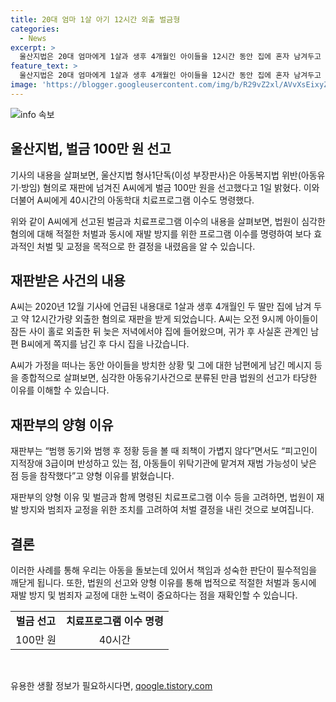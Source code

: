 ```yaml
---
title: 20대 엄마 1살 아기 12시간 외출 벌금형
categories:
  - News
excerpt: >
  울산지법은 20대 엄마에게 1살과 생후 4개월인 아이들을 12시간 동안 집에 혼자 남겨두고 외출한 혐의로 벌금 100만 원을 선고했다. 또한, 아동학대 치료프로그램 40시간을 이수하도록 명령했다. A씨는 남편에게 남겨진 쪽지를 남기고 집을 떠나는 등 심각한 행동을 한 것으로 밝혀졌으며, 재판부는 가볍지 않은 책임을 부여하면서도 A씨의 지적장애와 반성하는 모습을 고려해 양형을 결정했다. (문자수: 299)
feature_text: >
  울산지법은 20대 엄마에게 1살과 생후 4개월인 아이들을 12시간 동안 집에 혼자 남겨두고 외출한 혐의로 벌금 100만 원을 선고했다. 또한, 아동학대 치료프로그램 40시간을 이수하도록 명령했다. A씨는 남편에게 남겨진 쪽지를 남기고 집을 떠나는 등 심각한 행동을 한 것으로 밝혀졌으며, 재판부는 가볍지 않은 책임을 부여하면서도 A씨의 지적장애와 반성하는 모습을 고려해 양형을 결정했다. (문자수: 299)
image: 'https://blogger.googleusercontent.com/img/b/R29vZ2xl/AVvXsEixyZcFfHzMRdzZMjFBmAUKJYCLCGyLL1o632UiGVXcaFdKo_bkvkuCioo0uUKlGfBVcT3P84aROyZIXSBEx3Aw5nCQ3pTgDom1WDC4m8eifvWiAmWEEVb4x6G_l8C0QH225ldMjyaFvpxGEBGNO37VmDTDMHGhJPq73UglMfDca1-0aw/s1600/blogspot.png'
---
```


<p><img src="https://blogger.googleusercontent.com/img/b/R29vZ2xl/AVvXsEixyZcFfHzMRdzZMjFBmAUKJYCLCGyLL1o632UiGVXcaFdKo_bkvkuCioo0uUKlGfBVcT3P84aROyZIXSBEx3Aw5nCQ3pTgDom1WDC4m8eifvWiAmWEEVb4x6G_l8C0QH225ldMjyaFvpxGEBGNO37VmDTDMHGhJPq73UglMfDca1-0aw/s1600/blogspot.png" alt="info 속보" /></p>

<h2 data-ke-size="size26">울산지법, 벌금 100만 원 선고</h2>

<p>기사의 내용을 살펴보면, 울산지법 형사1단독(이성 부장판사)은 아동복지법 위반(아동유기·방임) 혐의로 재판에 넘겨진 A씨에게 벌금 100만 원을 선고했다고 1일 밝혔다. 이와 더불어 A씨에게 40시간의 아동학대 치료프로그램 이수도 명령했다.</p>

<p data-ke-size="size16">위와 같이 A씨에게 선고된 벌금과 치료프로그램 이수의 내용을 살펴보면, 법원이 심각한 혐의에 대해 적절한 처벌과 동시에 재발 방지를 위한 프로그램 이수를 명령하여 보다 효과적인 처벌 및 교정을 목적으로 한 결정을 내렸음을 알 수 있습니다.</p>

<h2 data-ke-size="size26">재판받은 사건의 내용</h2>

<p>A씨는 2020년 12월 기사에 언급된 내용대로 1살과 생후 4개월인 두 딸만 집에 남겨 두고 약 12시간가량 외출한 혐의로 재판을 받게 되었습니다. A씨는 오전 9시께 아이들이 잠든 사이 홀로 외출한 뒤 늦은 저녁에서야 집에 들어왔으며, 귀가 후 사실혼 관계인 남편 B씨에게 쪽지를 남긴 후 다시 집을 나갔습니다.</p>

<p data-ke-size="size16">A씨가 가정을 떠나는 동안 아이들을 방치한 상황 및 그에 대한 남편에게 남긴 메시지 등을 종합적으로 살펴보면, 심각한 아동유기사건으로 분류된 만큼 법원의 선고가 타당한 이유를 이해할 수 있습니다.</p>

<h2 data-ke-size="size26">재판부의 양형 이유</h2>

<p>재판부는 “범행 동기와 범행 후 정황 등을 볼 때 죄책이 가볍지 않다”면서도 “피고인이 지적장애 3급이며 반성하고 있는 점, 아동들이 위탁기관에 맡겨져 재범 가능성이 낮은 점 등을 참작했다”고 양형 이유를 밝혔습니다.</p>

<p data-ke-size="size16">재판부의 양형 이유 및 벌금과 함께 명령된 치료프로그램 이수 등을 고려하면, 법원이 재발 방지와 범죄자 교정을 위한 조치를 고려하여 처벌 결정을 내린 것으로 보여집니다.</p>

<h2 data-ke-size="size26">결론</h2>

<p>이러한 사례를 통해 우리는 아동을 돌보는데 있어서 책임과 성숙한 판단이 필수적임을 깨닫게 됩니다. 또한, 법원의 선고와 양형 이유를 통해 법적으로 적절한 처벌과 동시에 재발 방지 및 범죄자 교정에 대한 노력이 중요하다는 점을 재확인할 수 있습니다.</p>

<table>
    <tr>
        <td style="text-align: center; height: 17px;"><b>벌금 선고</b></td>
        <td style="text-align: center; height: 17px;"><b>치료프로그램 이수 명령</b></td>
    </tr>
    <tr>
        <td style="text-align: center; height: 17px;">100만 원</td>
        <td style="text-align: center; height: 17px;">40시간</td>
    </tr>
</table>

<p data-ke-size="size16">&nbsp;</p>
유용한 생활 정보가 필요하시다면, <a href="https://qoogle.tistory.com" rel="dofollow">qoogle.tistory.com</a>


